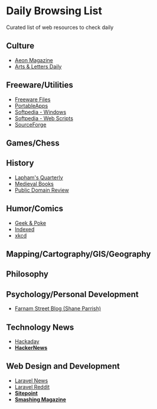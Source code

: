 # Daily Browsing List
Curated list of web resources to check daily

## Culture
- [Aeon Magazine](http://aeon.co/magazine/)
- [Arts & Letters Daily](http://aldaily.com)

## Freeware/Utilities
- [Freeware Files](http://www.freewarefiles.com/new_files.php)
- [PortableApps](http://portableapps.com/news)
- [Softpedia - Windows](http://win.softpedia.com/)
- [Softpedia - Web Scripts](http://webscripts.softpedia.com/)
- [SourceForge](http://sourceforge.net/directory/?sort=update&page=1)

## Games/Chess

## History
- [Lapham's Quarterly](http://www.laphamsquarterly.org/)
- [Medieval Books](http://medievalbooks.nl/)
- [Public Domain Review](http://publicdomainreview.org/)

## Humor/Comics
- [Geek & Poke](http://geek-and-poke.com/)
- [Indexed](http://thisisindexed.com/)
- [xkcd](http://xkcd.com/)


## Mapping/Cartography/GIS/Geography

## Philosophy


## Psychology/Personal Development
- [Farnam Street Blog (Shane Parrish)](https://www.farnamstreetblog.com/)

## Technology News
- [Hackaday](http://hackaday.com/)
- **[HackerNews](http://news.ycombinator.com/)**


## Web Design and Development
- [Laravel News](http://www.laravel-news.com/archive)
- [Laravel Reddit](http://www.reddit.com/r/laravel)
- **[Sitepoint](http://www.sitepoint.com/)**
- **[Smashing Magazine](http://www.smashingmagazine.com/)**